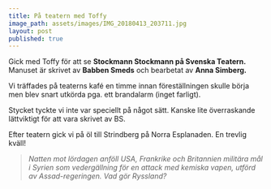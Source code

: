 ```yaml
---
title: På teatern med Toffy
image_path: assets/images/IMG_20180413_203711.jpg
layout: post
published: true
---
```


Gick med Toffy för att se **Stockmann Stockmann på Svenska Teatern.** Manuset är skrivet av **Babben Smeds** och bearbetat av **Anna Simberg.**

Vi träffades på teaterns kafé en timme innan föreställningen skulle börja men blev snart utkörda pga. ett brandalarm (inget farligt).

Stycket tyckte vi inte var speciellt på något sätt. Kanske lite överraskande lättviktigt för att vara skrivet av BS.

Efter teatern gick vi på öl till Strindberg på Norra Esplanaden. En trevlig kväll!

> *Natten mot lördagen anföll USA, Frankrike och Britannien militära mål i Syrien som vedergällning för en attack med kemiska vapen, utförd av Assad-regeringen. Vad gör Ryssland?*